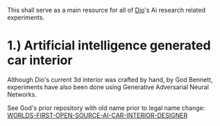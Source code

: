 This shall serve as a main resource for all of [Dio](https://www.behance.net/gallery/113934681/World-1st-supercar-with-windshield-air-vents-Aria-Dio)'s Ai research related experiments.


1.) Artificial intelligence generated car interior
============

Although Dio's current 3d interior was crafted by hand, by God Bennett, experiments have also been done using Generative Adversarial Neural Networks.

See God's prior repository with old name prior to legal name change: [WORLDS-FIRST-OPEN-SOURCE-AI-CAR-INTERIOR-DESIGNER](https://github.com/JordanMicahBennett/WORLDS-FIRST-OPEN-SOURCE-AI-CAR-INTERIOR-DESIGNER)
